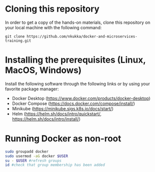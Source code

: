 # Cloning this repository
In order to get a copy of the hands-on materials, clone this repository on your local machine with the following command:
```
git clone https://github.com/nkukka/docker-and-microservices-training.git
```


# Installing the prerequisites (Linux, MacOS, Windows)
Install the following software through the following links or by using your favorite package manager:
- Docker Desktop (https://www.docker.com/products/docker-desktop)
- Docker Compose (https://docs.docker.com/compose/install/)
- Minikube (https://minikube.sigs.k8s.io/docs/start/)
- Helm (https://helm.sh/docs/intro/quickstart/, https://helm.sh/docs/intro/install/)

# Running Docker as non-root

```bash
sudo groupadd docker
sudo usermod -aG docker $USER
su - $USER #refresh groups
id #check that group membership has been added
```